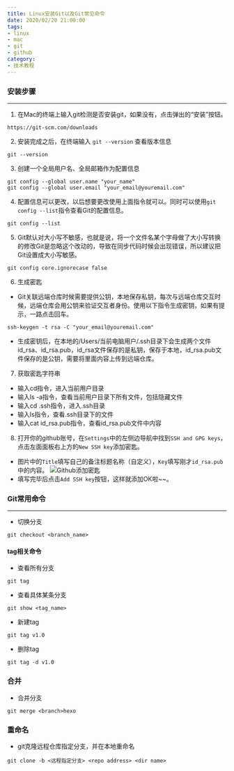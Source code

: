 ```yaml
---
title: Linux安装Git以及Git常见命令
date: 2020/02/20 21:00:00
tags: 
- linux
- mac
- git
- github
category: 
- 技术教程
---
```


### 安装步骤
---
1. 在Mac的终端上输入git检测是否安装git，如果没有，点击弹出的“安装”按钮。

```shell script
https://git-scm.com/downloads
```
2. 安装完成之后，在终端输入 `git --version` 查看版本信息

```shell script
git --version
```
<!-- more -->
3. 创建一个全局用户名、全局邮箱作为配置信息

```shell script
git config --global user.name "your_name"  
git config --global user.email "your_email@youremail.com"
```
4. 配置信息可以更改，以后想要更改使用上面指令就可以。同时可以使用`git config --list`指令查看Git的配置信息。

```shell script
git config --list
```
5. Git默认对大小写不敏感，也就是说，将一个文件名某个字母做了大小写转换的修改Git是忽略这个改动的，导致在同步代码时候会出现错误，所以建议把Git设置成大小写敏感。

```shell script
git config core.ignorecase false
```
6. 生成密匙
- Git关联远端仓库时候需要提供公钥，本地保存私钥，每次与远端仓库交互时候，远端仓库会用公钥来验证交互者身份。使用以下指令生成密钥，如果有提示，一路点击回车。

```shell script
ssh-keygen -t rsa -C "your_email@youremail.com"
```
- 生成密钥后，在本地的/Users/当前电脑用户/.ssh目录下会生成两个文件id_rsa、id_rsa.pub，id_rsa文件保存的是私钥，保存于本地，id_rsa.pub文件保存的是公钥，需要将里面内容上传到远端仓库。
7. 获取密匙字符串
- 输入cd指令，进入当前用户目录
- 输入ls -a指令，查看当前用户目录下所有文件，包括隐藏文件
- 输入cd .ssh指令，进入.ssh目录
- 输入ls指令，查看.ssh目录下的文件
- 输入cat id_rsa.pub指令，查看id_rsa.pub文件中内容
8. 打开你的github账号，在`Settings`中的左侧边导航中找到`SSH and GPG keys`，点击左面面板右上方的`New SSH key`添加密匙。
- 图片中的`Title`填写自己的备注标题名称（自定义），`Key`填写刚才`id_rsa.pub`中的内容。
![Github添加密匙](http://p1.pstatp.com/origin/pgc-image/7e8f447727584940bcd0ef5e46928cbc)
- 填写完毕后点击`Add SSH key`按钮，这样就添加OK啦~~。

### Git常用命令
---
- 切换分支

```shell script
git checkout <branch_name>
```
#### tag相关命令
- 查看所有分支

```shell script
git tag
```

- 查看具体某条分支

```shell script
git show <tag_name>
```
- 新建tag

```shell script
git tag v1.0
```
- 删除tag

```shell script
git tag -d v1.0
```
### 合并

- 合并分支

```shell script
git merge <branch>hexo
```

### 重命名
- git克隆远程仓库指定分支，并在本地重命名

```shell script
git clone -b <远程指定分支> <repo address> <dir name>
```
